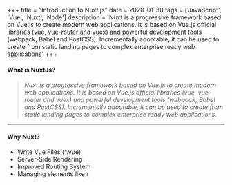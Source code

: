 +++
title = "Introduction to Nuxt.js"
date = 2020-01-30
tags = ['JavaScript', 'Vue', 'Nuxt', 'Node']
description = 'Nuxt is a progressive framework based on Vue.js to create modern web applications. It is based on Vue.js official libraries (vue, vue-router and vuex) and powerful development tools (webpack, Babel and PostCSS). Incrementally adoptable, it can be used to create from static landing pages to complex enterprise ready web applications'
+++

#### What is NuxtJs?

> _Nuxt is a progressive framework based on Vue.js to create modern web applications. It is based on Vue.js official libraries (vue, vue-router and vuex) and powerful development tools (webpack, Babel and PostCSS). Incrementally adoptable, it can be used to create from static landing pages to complex enterprise ready web applications._

---

#### Why Nuxt?

- Write Vue Files (\*.vue)
- Server-Side Rendering
- Improved Routing System
- Managing <head> elements like (<title>, <meta>, <link>, etc)
- Pre-processor for Sass, Less, ...

Nuxt.js includes the following in order to create a rich web application development environment:

- Vue 2
- Vue Router
- Vuex (only when using the store option)
- Vue Server Renderer (excluded when using 'SPA mode')
- Vue Meta

Nuxt.js can be used in two different ways (**_Server Rendering_** and **_Single Page Applications_**):

#### <u>Server-Side Rendering (Universal SSR)</u>

In _SSR_, components are _rendered_ into HTML strings on the _server_, _sent_ to the browser, and finally "hydrate" the static markup into a fully interactive app on the client.

In **SSR** majority of your app's code runs on both the _server_ and the _client_.

#### <u>Single Page Applications (SPA)</u>

A single-page application is an app that works inside a browser and does not require page reloading during use. These are, for instance: Gmail, Google Maps, Facebook or GitHub.

#### <u>Static Generated (Pre Rendering)</u>

The big innovation of Nuxt.js comes with the `nuxt generate` command.

When building your application, it will generate the HTML for every one of your routes and store it in a file in preparation for a web crawler to see it. This is mostly used to boost SEO on your web application.

#### Installing NuxtJs

Nuxt.js is very easy to get started with. A new nuxt project only needs the **nuxt** dependency.

The Nuxt.js team has created a scaffolding tool (**_create-nuxt-app_**) that makes creating nuxt.js project a breeze.

Make sure you have npx installed. However, npx is installed automatically since NPM 5.2.0. So if you have npm version 5.20 >, you are good to go.

Using `npm -v` command to check the version you have installed.

```bash
$ npx create-nuxt-app <project-name>
```

Or with [yarn](https://yarnpkg.com/en/):

```bash
$ yarn create nuxt-app <project-name>
```

It will ask you some questions

1. Choose between integrated server-side frameworks.
2. Choose your favourite UI framework.
3. Choose your favourite testing framework.
4. The Nuxt mode you want (Universal or SPA).
5. Add axios module to make HTTP request easily into your application.
6. Add EsLint to Lint your code on save.
7. Add Prettier to pretiffy your code on save.

All dependencies will be installed, then navigate to the project folder and launch it with

```bash
$ cd <project-name>
$ npm run dev
```

The application is now running on http://localhost:3000.
